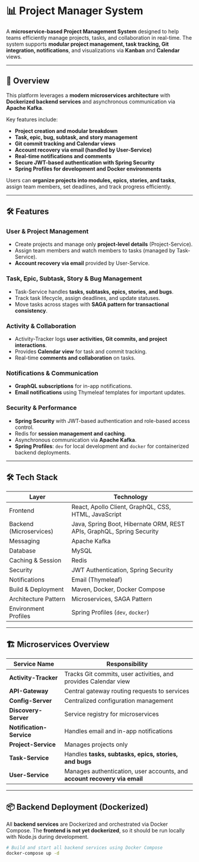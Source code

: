 # 📊 Project Manager System

A **microservice-based Project Management System** designed to help teams efficiently manage projects, tasks, and collaboration in real-time. The system supports **modular project management, task tracking, Git integration, notifications**, and visualizations via **Kanban** and **Calendar** views.

---

## 🚀 Overview

This platform leverages a **modern microservices architecture** with **Dockerized backend services** and asynchronous communication via **Apache Kafka**.  

Key features include:  
- **Project creation and modular breakdown**  
- **Task, epic, bug, subtask, and story management**  
- **Git commit tracking and Calendar views**  
- **Account recovery via email (handled by User-Service)**  
- **Real-time notifications and comments**  
- **Secure JWT-based authentication with Spring Security**  
- **Spring Profiles for development and Docker environments**  

Users can **organize projects into modules, epics, stories, and tasks**, assign team members, set deadlines, and track progress efficiently.

---

## 🛠 Features

### User & Project Management
- Create projects and manage only **project-level details** (Project-Service).  
- Assign team members and watch members to tasks (managed by Task-Service).  
- **Account recovery via email** provided by User-Service.  

### Task, Epic, Subtask, Story & Bug Management
- Task-Service handles **tasks, subtasks, epics, stories, and bugs**.  
- Track task lifecycle, assign deadlines, and update statuses.  
- Move tasks across stages with **SAGA pattern for transactional consistency**.  

### Activity & Collaboration
- Activity-Tracker logs **user activities, Git commits, and project interactions**.  
- Provides **Calendar view** for task and commit tracking.  
- Real-time **comments and collaboration** on tasks.  

### Notifications & Communication
- **GraphQL subscriptions** for in-app notifications.  
- **Email notifications** using Thymeleaf templates for important updates.  

### Security & Performance
- **Spring Security** with JWT-based authentication and role-based access control.  
- Redis for **session management and caching**.  
- Asynchronous communication via **Apache Kafka**.  
- **Spring Profiles**: `dev` for local development and `docker` for containerized backend deployments.

---

## 🛠 Tech Stack

| Layer                 | Technology |
|-----------------------|------------|
| Frontend              | React, Apollo Client, GraphQL, CSS, HTML, JavaScript |
| Backend (Microservices)| Java, Spring Boot, Hibernate ORM, REST APIs, GraphQL, Spring Security |
| Messaging             | Apache Kafka |
| Database              | MySQL |
| Caching & Session     | Redis |
| Security              | JWT Authentication, Spring Security |
| Notifications         | Email (Thymeleaf) |
| Build & Deployment    | Maven, Docker, Docker Compose |
| Architecture Pattern  | Microservices, SAGA Pattern |
| Environment Profiles  | Spring Profiles (`dev`, `docker`) |

---

## 🏗 Microservices Overview

| Service Name           | Responsibility |
|------------------------|----------------|
| **Activity-Tracker**       | Tracks Git commits, user activities, and provides Calendar view |
| **API-Gateway**            | Central gateway routing requests to services |
| **Config-Server**          | Centralized configuration management |
| **Discovery-Server**       | Service registry for microservices |
| **Notification-Service**   | Handles email and in-app notifications |
| **Project-Service**        | Manages projects only |
| **Task-Service**           | Handles **tasks, subtasks, epics, stories, and bugs** |
| **User-Service**           | Manages authentication, user accounts, and **account recovery via email** |

---

## 📦 Backend Deployment (Dockerized)

All **backend services** are Dockerized and orchestrated via Docker Compose. The **frontend is not yet dockerized**, so it should be run locally with Node.js during development.  

```bash
# Build and start all backend services using Docker Compose
docker-compose up -d
